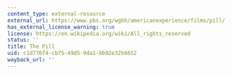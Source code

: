 ```yaml
---
content_type: external-resource
external_url: https://www.pbs.org/wgbh/americanexperience/films/pill/
has_external_license_warning: true
license: https://en.wikipedia.org/wiki/All_rights_reserved
status: ''
title: The Pill
uid: c1d776f4-cb75-49d5-9da1-bb92e32b6652
wayback_url: ''
---
```

